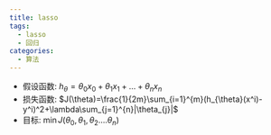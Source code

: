 ```yaml
---
title: lasso
tags: 
  - lasso
  - 回归
categories:
  - 算法
---
```




- 假设函数: $h_{\theta}=\theta_{0}x_{0}+\theta_{1}x_{1}+…+\theta_{n}x_{n}$
- 损失函数: $J(\theta)=\frac{1}{2m}\sum_{i=1}^{m}(h_{\theta}(x^i)-y^i)^2+\lambda\sum_{j=1}^{n}|\theta_{j}|$
- 目标: $\min J(\theta_{0},\theta_{1},\theta_{2}….\theta_{n})$


